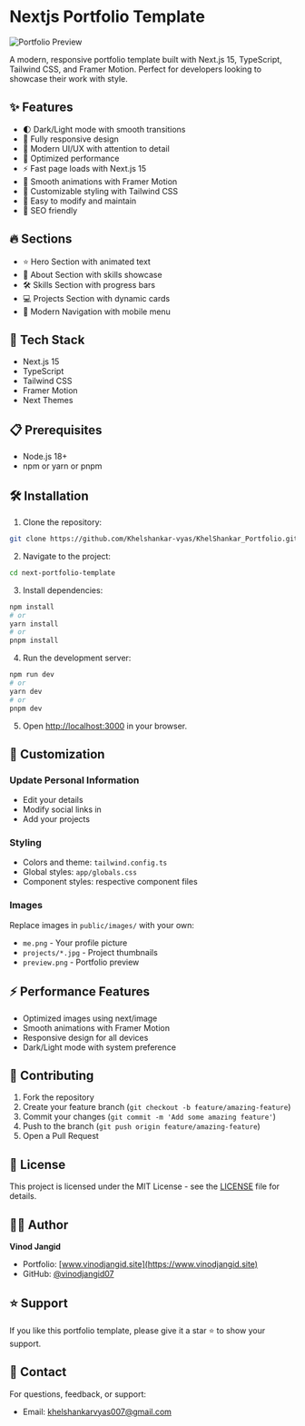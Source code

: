 # Nextjs Portfolio Template

![Portfolio Preview](https://github.com/user-attachments/assets/e55f24f7-1e84-4951-8d5d-6cbe5006b978)


A modern, responsive portfolio template built with Next.js 15, TypeScript, Tailwind CSS, and Framer Motion. Perfect for developers looking to showcase their work with style.

## ✨ Features

- 🌓 Dark/Light mode with smooth transitions
- 📱 Fully responsive design
- 🎯 Modern UI/UX with attention to detail
- 🚀 Optimized performance
- ⚡ Fast page loads with Next.js 15
- 💫 Smooth animations with Framer Motion
- 🎨 Customizable styling with Tailwind CSS
- 📝 Easy to modify and maintain
- 🌟 SEO friendly

## 🔥 Sections

- ⭐ Hero Section with animated text
- 👤 About Section with skills showcase
- 🛠️ Skills Section with progress bars
- 💻 Projects Section with dynamic cards
- 🎨 Modern Navigation with mobile menu

## 🚀 Tech Stack

- Next.js 15
- TypeScript
- Tailwind CSS
- Framer Motion
- Next Themes

## 📋 Prerequisites

- Node.js 18+ 
- npm or yarn or pnpm

## 🛠️ Installation

1. Clone the repository:
```bash
git clone https://github.com/Khelshankar-vyas/KhelShankar_Portfolio.git
```

2. Navigate to the project:
```bash
cd next-portfolio-template
```

3. Install dependencies:
```bash
npm install
# or
yarn install
# or
pnpm install
```

4. Run the development server:
```bash
npm run dev
# or
yarn dev
# or
pnpm dev
```

5. Open [http://localhost:3000](http://localhost:3000) in your browser.

## 🎨 Customization

### Update Personal Information

- Edit your details
- Modify social links in
- Add your projects

### Styling

- Colors and theme: `tailwind.config.ts`
- Global styles: `app/globals.css`
- Component styles: respective component files

### Images

Replace images in `public/images/` with your own:
- `me.png` - Your profile picture
- `projects/*.jpg` - Project thumbnails
- `preview.png` - Portfolio preview

## ⚡ Performance Features

- Optimized images using next/image
- Smooth animations with Framer Motion
- Responsive design for all devices
- Dark/Light mode with system preference

## 🤝 Contributing

1. Fork the repository
2. Create your feature branch (`git checkout -b feature/amazing-feature`)
3. Commit your changes (`git commit -m 'Add some amazing feature'`)
4. Push to the branch (`git push origin feature/amazing-feature`)
5. Open a Pull Request

## 📄 License

This project is licensed under the MIT License - see the [LICENSE](LICENSE) file for details.

## 👨‍💻 Author

**Vinod Jangid**
- Portfolio: [www.vinodjangid.site](https://www.vinodjangid.site)
- GitHub: [@vinodjangid07](https://github.com/vinodjangid07)

## ⭐ Support

If you like this portfolio template, please give it a star ⭐️ to show your support.

## 📧 Contact

For questions, feedback, or support:
- Email: [khelshankarvyas007@gmail.com](mailto:khelshankarvyas007@gmail.com)
